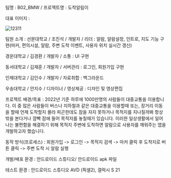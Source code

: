 팀명 : 
B02_BMW / 프로젝트명 : 도착알림이

대표 이미지 : 

![12311](https://user-images.githubusercontent.com/82083624/175446117-9bfde19c-6a85-4875-97aa-1ab61e55d266.PNG)

팀원 소개 :
선문대학교 / 조진석 / 개발자 / 리더 : 알람, 알람설정, 인트로, 지도 기능 구현(마커, 편의시설, 알람, 주변 도착 이벤트, 사용자 위치 실시간 갱신)

경운대학교 / 김경환 / 개발자 / 소통 : UI 구현

동서대학교 / 김재훈 / 개발자 / 서버관리 : 로그인, 회원가입 구현

인제대학교 / 김인수 / 개발자 / 자료취합 : 백그라운드 

우송대학교 / 안지수 / 디자이너 / 영상제공 : 디자인 및 영상편집

프로젝트 배경/목표 :
2022년 기준 하루에 1000만명의 사람들이 대중교통을 이용합니다.
이 중 많은 사람들이 버스나 지하철과 같은 대중교통을 이용할때 
또는, 장거리 이동을 할때 언제 도착할지 몰라 피곤한데도 잠을 자지 못하거나 목적지를
지나칠까봐 항상 밖을 본다거나 깜빡 잠에 들어 목적지를 놓칠때가 있습니다.
이러한 일상생활에서 일어나는 불편함을 해결하기 위해 목적지 주변에 도착하면 
알람으로 사용자를 깨워주는 앱을 개발하고자 했습니다.

동작 방식(프로세스) :
회원가입 -> 로그인 -> 목적지 검색 -> 마커 클릭 후 도착지로 버튼 클릭 -> 주변 도착 시 알람 실행

개발/배포 환경 :
안드로이드 스튜디오/ 안드로이드 apk 파일

테스트 환경 :
안드로이드 스튜디오 AVD (픽셀2), 갤럭시 S 21
